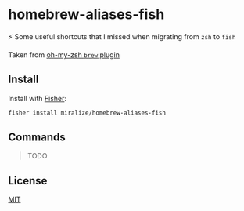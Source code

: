 # homebrew-aliases-fish

⚡️ Some useful shortcuts that I missed when migrating from `zsh` to `fish`

Taken from [oh-my-zsh `brew` plugin](https://github.com/ohmyzsh/ohmyzsh/blob/master/plugins/brew/brew.plugin.zsh)

## Install

Install with [Fisher](https://github.com/jorgebucaran/fisher):

```sh
fisher install miralize/homebrew-aliases-fish
```

## Commands

> TODO

## License

[MIT](https://github.com/miralize/homebrew-aliases-fish/blob/main/LICENSE)
